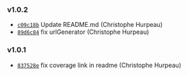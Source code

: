 ### v1.0.2

- [`c09c18b`](https://github.com/git://github.com/christophehurpeau/limosa.git/commit/c09c18b02e152d1268931434663a3c6fdee4556a) Update README.md (Christophe Hurpeau)
- [`89d6c84`](https://github.com/git://github.com/christophehurpeau/limosa.git/commit/89d6c84fc3a1df2a6f4400749529305d85ab31a7) fix urlGenerator (Christophe Hurpeau)

### v1.0.1

- [`837528e`](https://github.com/git://github.com/christophehurpeau/limosa.git/commit/837528e1c208fb008bcfa23d411a9d35a681459f) fix coverage link in readme (Christophe Hurpeau)


